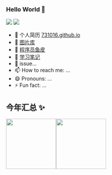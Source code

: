 ### Hello World 👋
<a href="https://blog.csdn.net/qq_41666142"><img src="https://img.shields.io/badge/csdn-%E8%A2%AB%E8%AE%BF%E9%97%AE%E9%87%8F301%2C456-orange"></a>
<a href="https://gitee.com/LovelyHzz"><img src="https://img.shields.io/badge/Gitee-9%E4%B8%AA%E9%A1%B9%E7%9B%AE-orange"></a>
- 🔭 个人简历 [731016.github.io](https://731016.github.io)
- 🌱 [图片库](https://github.com/731016/imgSave)
- 👯 [程序员鱼皮](https://github.com/liyupi)
- 🤔 [学习笔记](https://gitee.com/LovelyHzz/study-notes/blob/master/README.md)
- 💬 issue...
- 📫 How to reach me: ...
- 😄 Pronouns: ...
- ⚡ Fun fact: ...

## 今年汇总 ✨

<img align="" height="137px" src="https://github-readme-stats.vercel.app/api?username=731016&hide_title=true&hide_border=true&show_icons=true&include_all_commits=true&line_height=21&bg_color=0,EC6C6C,FFD479,FFFC79,73FA79&theme=graywhite&locale=cn" /><img align="" height="137px" src="https://github-readme-stats.vercel.app/api/top-langs/?username=731016&hide_title=true&hide_border=true&layout=compact&bg_color=0,73FA79,73FDFF,D783FF&theme=graywhite&locale=cn" />
